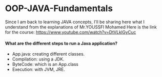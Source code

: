 # OOP-JAVA-Fundamentals
Since I am back to learning JAVA concepts, I'll be sharing here what I understand from the explanations of Mr.YOUSSFI Mohamed 
Here is the link for the course: https://www.youtube.com/watch?v=DtVLklGyCuc
#### What are the different steps to run a Java application?
- App.java:  creating different classes.
- Compilation:  using a JDK.
- ByteCode:  which is an App.class
- Execution:  with JVM, JRE.
####
